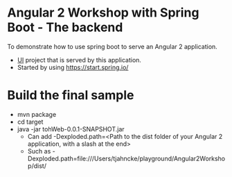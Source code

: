 # Angular 2 Workshop with Spring Boot - The backend

To demonstrate how to use spring boot to serve an Angular 2 application.

* [UI](https://github.com/TomJahncke/Angular2Workshop/) project that is served by this application.
* Started by using https://start.spring.io/

# Build the final sample
* mvn package
* cd target
* java -jar tohWeb-0.0.1-SNAPSHOT.jar
    * Can add -Dexploded.path=<Path to the dist folder of your Angular 2 application, with a slash at the end>
    * Such as -Dexploded.path=file:///Users/tjahncke/playground/Angular2Workshop/dist/